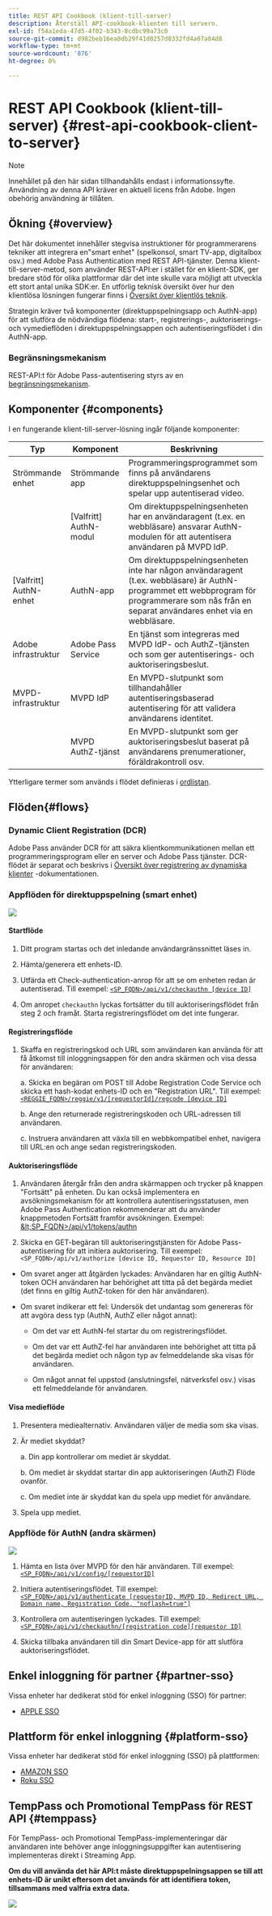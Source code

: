 ```yaml
---
title: REST API Cookbook (klient-till-server)
description: Återställ API-cookbook-klienten till servern.
exl-id: f54a1eda-47d5-4f02-b343-8cdbc99a73c0
source-git-commit: d982beb16ea0db29f41d0257d8332fd4a07a84d8
workflow-type: tm+mt
source-wordcount: '876'
ht-degree: 0%

---
```


# REST API Cookbook (klient-till-server) {#rest-api-cookbook-client-to-server}

>[!NOTE]
>
>Innehållet på den här sidan tillhandahålls endast i informationssyfte. Användning av denna API kräver en aktuell licens från Adobe. Ingen obehörig användning är tillåten.


## Ökning {#overview}

Det här dokumentet innehåller stegvisa instruktioner för programmerarens tekniker att integrera en&quot;smart enhet&quot; (spelkonsol, smart TV-app, digitalbox osv.) med Adobe Pass Authentication med REST API-tjänster. Denna klient-till-server-metod, som använder REST-API:er i stället för en klient-SDK, ger bredare stöd för olika plattformar där det inte skulle vara möjligt att utveckla ett stort antal unika SDK:er. En utförlig teknisk översikt över hur den klientlösa lösningen fungerar finns i [Översikt över klientlös teknik](/help/authentication/integration-guide-programmers/legacy/rest-api-v1/apis/rest-api-overview.md).


Strategin kräver två komponenter (direktuppspelningsapp och AuthN-app) för att slutföra de nödvändiga flödena: start-, registrerings-, auktoriserings- och vymedieflöden i direktuppspelningsappen och autentiseringsflödet i din AuthN-app.

### Begränsningsmekanism

REST-API:t för Adobe Pass-autentisering styrs av en [begränsningsmekanism](/help/authentication/integration-guide-programmers/throttling-mechanism.md).

## Komponenter {#components}

I en fungerande klient-till-server-lösning ingår följande komponenter:



| Typ | Komponent | Beskrivning |
| --- | --- | --- |
| Strömmande enhet | Strömmande app | Programmeringsprogrammet som finns på användarens direktuppspelningsenhet och spelar upp autentiserad video. |
| | \[Valfritt\] AuthN-modul | Om direktuppspelningsenheten har en användaragent (t.ex. en webbläsare) ansvarar AuthN-modulen för att autentisera användaren på MVPD IdP. |
| \[Valfritt\] AuthN-enhet | AuthN-app | Om direktuppspelningsenheten inte har någon användaragent (t.ex. webbläsare) är AuthN-programmet ett webbprogram för programmerare som nås från en separat användares enhet via en webbläsare. |
| Adobe infrastruktur | Adobe Pass Service | En tjänst som integreras med MVPD IdP- och AuthZ-tjänsten och som ger autentiserings- och auktoriseringsbeslut. |
| MVPD-infrastruktur | MVPD IdP | En MVPD-slutpunkt som tillhandahåller autentiseringsbaserad autentisering för att validera användarens identitet. |
| | MVPD AuthZ-tjänst | En MVPD-slutpunkt som ger auktoriseringsbeslut baserat på användarens prenumerationer, föräldrakontroll osv. |



Ytterligare termer som används i flödet definieras i [ordlistan](/help/authentication/kickstart/glossary.md).

## Flöden{#flows}

### Dynamic Client Registration (DCR)

Adobe Pass använder DCR för att säkra klientkommunikationen mellan ett programmeringsprogram eller en server och Adobe Pass tjänster. DCR-flödet är separat och beskrivs i [Översikt över registrering av dynamiska klienter](../../../rest-apis/rest-api-dcr/dynamic-client-registration-overview.md) -dokumentationen.


### Appflöden för direktuppspelning (smart enhet)

![](../../../../assets/smart-device-app-flow.png)

#### Startflöde

1. Ditt program startas och det inledande användargränssnittet läses in.

2. Hämta/generera ett enhets-ID.

3. Utfärda ett Check-authentication-anrop för att se om enheten redan är autentiserad.  Till exempel: [`<SP_FQDN>/api/v1/checkauthn [device ID]`](/help/authentication/integration-guide-programmers/legacy/rest-api-v1/apis/check-authentication-token.md)

4. Om anropet `checkauthn` lyckas fortsätter du till auktoriseringsflödet från steg 2 och framåt.  Starta registreringsflödet om det inte fungerar.



#### Registreringsflöde

1. Skaffa en registreringskod och URL som användaren kan använda för att få åtkomst till inloggningsappen för den andra skärmen och visa dessa för användaren:

   a. Skicka en begäran om POST till Adobe Registration Code Service och skicka ett hash-kodat enhets-ID och en &quot;Registration URL&quot;.  Till exempel: [`<REGGIE_FQDN>/reggie/v1/[requestorId]/regcode [device ID]`](/help/authentication/integration-guide-programmers/legacy/rest-api-v1/apis/registration-code-request.md)

   b. Ange den returnerade registreringskoden och URL-adressen till användaren.

   c. Instruera användaren att växla till en webbkompatibel enhet, navigera till URL:en och ange sedan registreringskoden.



#### Auktoriseringsflöde

1. Användaren återgår från den andra skärmappen och trycker på knappen &quot;Fortsätt&quot; på enheten. Du kan också implementera en avsökningsmekanism för att kontrollera autentiseringsstatusen, men Adobe Pass Authentication rekommenderar att du använder knappmetoden Fortsätt framför avsökningen. <!--(For information on employing a "Continue" button versus polling the Adobe Pass Authentication backend server, see the Clientless Technical Overview: Managing 2nd-Screen Workflow Transition.)--> Exempel: [\&lt;SP\_FQDN\>/api/v1/tokens/authn](/help/authentication/integration-guide-programmers/legacy/rest-api-v1/apis/retrieve-authentication-token.md)

2. Skicka en GET-begäran till auktoriseringstjänsten för Adobe Pass-autentisering för att initiera auktorisering. Till exempel: `<SP_FQDN>/api/v1/authorize [device ID, Requestor ID, Resource ID]`

<!-- end list -->

* Om svaret anger att åtgärden lyckades: Användaren har en giltig AuthN-token OCH användaren har behörighet att titta på det begärda mediet (det finns en giltig AuthZ-token för den här användaren).

* Om svaret indikerar ett fel: Undersök det undantag som genereras för att avgöra dess typ (AuthN, AuthZ eller något annat):

   * Om det var ett AuthN-fel startar du om registreringsflödet.

   * Om det var ett AuthZ-fel har användaren inte behörighet att titta på det begärda mediet och någon typ av felmeddelande ska visas för användaren.

   * Om något annat fel uppstod (anslutningsfel, nätverksfel osv.) visas ett felmeddelande för användaren.



#### Visa medieflöde

1. Presentera mediealternativ. Användaren väljer de media som ska visas.

2. Är mediet skyddat?

   a. Din app kontrollerar om mediet är skyddat.

   b. Om mediet är skyddat startar din app auktoriseringen
(AuthZ) Flöde ovanför.

   c. Om mediet inte är skyddat kan du spela upp mediet för
användare.

3. Spela upp mediet.


### Appflöde för AuthN (andra skärmen)

![](../../../../assets/secnd-screen-authn-flow.png)

1. Hämta en lista över MVPD för den här användaren. Till exempel: [`<SP_FQDN>/api/v1/config/[requestorID]`](/help/authentication/integration-guide-programmers/legacy/rest-api-v1/apis/provide-mvpd-list.md)

1. Initiera autentiseringsflödet.  Till exempel: [`<SP_FQDN>/api/v1/authenticate [requestorID, MVPD ID, Redirect URL, Domain name, Registration Code, "noflash=true"]`](/help/authentication/integration-guide-programmers/legacy/rest-api-v1/apis/initiate-authentication.md)

1. Kontrollera om autentiseringen lyckades. Till exempel:[`<SP_FQDN>/api/v1/checkauthn/[registration code][requestor ID]`](/help/authentication/integration-guide-programmers/legacy/rest-api-v1/apis/check-authentication-token.md)

1. Skicka tillbaka användaren till din Smart Device-app för att slutföra auktoriseringsflödet.

## Enkel inloggning för partner {#partner-sso}

Vissa enheter har dedikerat stöd för enkel inloggning (SSO) för partner:

* [APPLE SSO](/help/authentication/integration-guide-programmers/features-standard/sso-access/partner-sso/apple-sso/apple-sso-cookbook-rest-api-v1.md)

## Plattform för enkel inloggning {#platform-sso}

Vissa enheter har dedikerat stöd för enkel inloggning (SSO) på plattformen:

* [AMAZON SSO](../../../features-standard/sso-access/platform-sso/amazon-single-sign-on/amazon-sso-cookbook-rest-api-v1.md)
* [Roku SSO](../../../features-standard/sso-access/platform-sso/roku-single-sign-on/roku-sso-overview.md)

## TempPass och Promotional TempPass för REST API {#temppass}

För TempPass- och Promotional TempPass-implementeringar där användaren inte behöver ange inloggningsuppgifter kan autentisering implementeras direkt i Streaming App.

**Om du vill använda det här API:t måste direktuppspelningsappen se till att enhets-ID är unikt eftersom det används för att identifiera token, tillsammans med valfria extra data.**


![](../../../../assets/temp-pass-promo-temppass.png)
